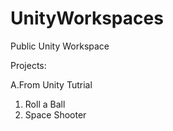 # UnityWorkspaces
Public Unity Workspace

Projects:

A.From Unity Tutrial
  1. Roll a Ball 
  2. Space Shooter
